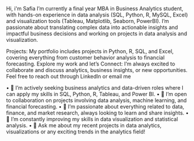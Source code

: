 Hi, i'm Safia
I’m currently a final year MBA in Business Analytics student, with hands-on experience in data analysis (SQL, Python, R, MySQL, Excel) and visualization tools (Tableau, Matplotlib, Seaborn, PowerBI).
I’m passionate about translating complex data into actionable insights and impactful business decisions and working on projects in data analysis and visualization.
  
Projects: My portfolio includes projects in Python, R, SQL, and Excel, covering everything from customer behavior analysis to financial forecasting. Explore my work and
let’s Connect: I’m always excited to collaborate and discuss analytics, business insights, or new opportunities. Feel free to reach out through LinkedIn or email me


•	💼 I’m actively seeking business analytics and data-driven roles where I can apply my skills in SQL, Python, R, Tableau, and Power BI.
•	🤝 I’m open to collaboration on projects involving data analysis, machine learning, and financial forecasting.
•	📘 I’m passionate about everything related to data, finance, and market research, always looking to learn and share insights.
•	🌱 I’m constantly improving my skills in data visualization and statistical analysis.
•	📝 Ask me about my recent projects in data analytics, visualizations or any exciting trends in the analytics field!
